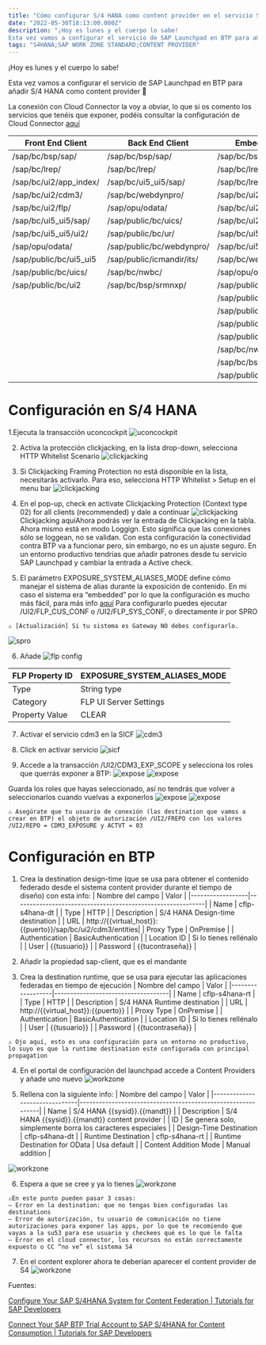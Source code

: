 ```yaml
---
title: "Cómo configurar S/4 HANA como content provider en el servicio SAP Launchpad de BTP"
date: "2022-05-30T18:13:00.000Z"
description: "¡Hoy es lunes y el cuerpo lo sabe!
Esta vez vamos a configurar el servicio de SAP Launchpad en BTP para añadir S/4 HANA como content provider 🥲"
tags: "S4HANA;SAP WORK ZONE STANDARD;CONTENT PROVIDER"
---
```

¡Hoy es lunes y el cuerpo lo sabe!

Esta vez vamos a configurar el servicio de SAP Launchpad en BTP para añadir S/4 HANA como content provider 🥲

La conexión con Cloud Connector la voy a obviar, lo que si os comento los servicios que tenéis que exponer, podéis consultar la configuración de Cloud Connector [aquí](https://help.sap.com/docs/cloud-portal-service/sap-cloud-portal-service-on-cloud-foundry-on-china-shanghai-region/set-up-cloud-connector?locale=en-US)

| Front End Client       | Back End Client           | Embedded Client           |
|------------------------|---------------------------|---------------------------|
| /sap/bc/bsp/sap/       | /sap/bc/bsp/sap/          | /sap/bc/bsp/sap/          |
| /sap/bc/lrep/          | /sap/bc/lrep/             | /sap/bc/lrep/             |
| /sap/bc/ui2/app_index/ | /sap/bc/ui5_ui5/sap/      | /sap/bc/lrep/             |
| /sap/bc/ui2/cdm3/      | /sap/bc/webdynpro/        | /sap/bc/ui2/app_index/    |
| /sap/bc/ui2/flp/       | /sap/opu/odata/           | /sap/bc/ui2/cdm3/         |
| /sap/bc/ui5_ui5/sap/   | /sap/public/bc/uics/      | /sap/bc/ui2/flp/          |
| /sap/bc/ui5_ui5/ui2/   | /sap/public/bc/ur/        | /sap/bc/ui5_ui5/sap/      |
| /sap/opu/odata/        | /sap/public/bc/webdynpro/ | /sap/bc/ui5_ui5/ui2/      |
| /sap/public/bc/ui5_ui5 | /sap/public/icmandir/its/ | /sap/bc/webdynpro/        |
| /sap/public/bc/uics/   | /sap/bc/nwbc/             | /sap/opu/odata/           |
| /sap/public/bc/ui2     | /sap/bc/bsp/srmnxp/       | /sap/public/bc/ui5_ui5    |
|                        |                           | /sap/public/bc/uics/      |
|                        |                           | /sap/public/bc/ur/        |
|                        |                           | /sap/public/bc/webdynpro/ |
|                        |                           | /sap/public/icmandir/its/ |
|                        |                           | /sap/bc/nwbc/             |
|                        |                           | /sap/bc/bsp/srmnxp/       |
|                        |                           | /sap/public/bc/ui2        |

# Configuración en S/4 HANA

1.Ejecuta la transacción uconcockpit
![uconcockpit](./20220530_1.png)

2. Activa la protección clickjacking, en la lista drop-down, selecciona HTTP Whitelist Scenario
![clickjacking](./20220530_2.png)

3. Si Clickjacking Framing Protection no está disponible en la lista, necesitarás activarlo. Para eso, selecciona HTTP Whitelist > Setup en el menu bar
![clickjacking](./20220530_3.png)

4. En el pop-up, check en activate Clickjacking Protection (Context type 02) for all clients (recommended) y dale a continuar
![clickjacking](./20220530_4.png)
Clickjacking aquíAhora podrás ver la entrada de Clickjacking en la tabla. Ahora mismo está en modo Loggign. Esto significa que las conexiones sólo se loggean, no se validan. Con esta configuración la conectividad contra BTP va a funcionar pero, sin embargo, no es un ajuste seguro. En un entorno productivo tendrías que añadir patrones desde tu servicio SAP Launchpad y cambiar la entrada a Active check.

5. El parámetro EXPOSURE_SYSTEM_ALIASES_MODE define cómo manejar el sistema de alias durante la exposición de contenido. En mi caso el sistema era “embedded” por lo que la configuración es mucho más fácil, para más info [aquí](https://help.sap.com/docs/build-work-zone-standard-edition/sap-build-work-zone-standard-edition/manage-content-providers-on-premise?locale=en-US)
Para configurarlo puedes ejecutar /UI2/FLP_CUS_CONF o /UI2/FLP_SYS_CONF, o directamente ir por SPRO

```
⚠️ [Actualización] Si tu sistema es Gateway NO debes configurarlo.
```
![spro](./20220530_5.png)

6. Añade
![flp config](./20220530_6.png)

| FLP Property ID   | EXPOSURE_SYSTEM_ALIASES_MODE |
|-------------------|------------------------------|
| Type              | String type                  |
| Category          | FLP UI Server Settings       |
| Property Value    | CLEAR                        |

7. Activar el servicio cdm3 en la SICF
![cdm3](./20220530_7.png)

8. Click en activar servicio
![sicf](./20220530_8.png)

9. Accede a la transacción /UI2/CDM3_EXP_SCOPE y selecciona los roles que querrás exponer a BTP:
![expose](./20220530_9.png)
![expose](./20220530_10.png)

Guarda los roles que hayas seleccionado, así no tendrás que volver a seleccionarlos cuando vuelvas a exponerlos
![expose](./20220530_11.png)
![expose](./20220530_12.png)

```
⚠️ Asegúrate que tu usuario de conexión (las destination que vamos a crear en BTP) el objeto de autorización /UI2/FREPO con los valores /UI2/REPO = CDM3_EXPOSURE y ACTVT = 03
```

# Configuración en BTP

1. Crea la destination design-time (que se usa para obtener el contenido federado desde el sistema content provider durante el tiempo de diseño) con esta info:
| Nombre del campo | Valor                                                      |
|------------------|------------------------------------------------------------|
| Name             | cflp-s4hana-dt                                             |
| Type             | HTTP                                                       |
| Description      | S/4 HANA Design-time destination                           |
| URL              | http://{{virtual_host}}:{{puerto}}/sap/bc/ui2/cdm3/entities|
| Proxy Type       | OnPremise                                                  |
| Authentication   | BasicAuthentication                                        |
| Location ID      | Si lo tienes rellénalo                                     |
| User             | {{tusuario}}                                               |
| Password         | {{tucontraseña}}                                           |

2. Añadir la propiedad sap-client, que es el mandante
3. Crea la destination runtime, que se usa para ejecutar las aplicaciones federadas en tiempo de ejecución
| Nombre del campo | Valor                              |
|------------------|------------------------------------|
| Name             | cflp-s4hana-rt                     |
| Type             | HTTP                               |
| Description      | S/4 HANA Runtime destination       |
| URL              | http://{{virtual_host}}:{{puerto}} |
| Proxy Type       | OnPremise                          |
| Authentication   | BasicAuthentication                |
| Location ID      | Si lo tienes rellénalo             |
| User             | {{tusuario}}                       |
| Password         | {{tucontraseña}}                   |

```
⚠️ Ojo aquí, esto es una configuración para un entorno no productivo, lo suyo es que la runtime destination esté configurada con principal propagation
```

4. En el portal de configuración del launchpad accede a Content Providers y añade uno nuevo
![workzone](./20220530_13.png)

5. Rellena con la siguiente info:
| Nombre del campo              | Valor                                                       |
|-------------------------------|-------------------------------------------------------------|
| Name                          | S/4 HANA {{sysid}}.{{mandt}}                                |
| Description                   | S/4 HANA {{sysid}}.{{mandt}} content provider               |
| ID                            | Se genera solo, simplemente borra los caracteres especiales |
| Design-Time Destination       | cflp-s4hana-dt                                              |
| Runtime Destination           | cflp-s4hana-rt                                              |
| Runtime Destination for OData | Usa default                                                 |
| Content Addition Mode         | Manual addition                                             |

![workzone](./20220530_14.png)

6. Espera a que se cree y ya lo tienes
![workzone](./20220530_15.png)

```
⚠️En este punto pueden pasar 3 cosas:
– Error en la destination: que no tengas bien configuradas las destinations
– Error de autorización, tu usuario de comunicación no tiene autorizaciones para exponer las apps, por lo que te recomiendo que vayas a la su53 para ese usuario y checkees qué es lo que le falta
– Error en el cloud connector, los recursos no están correctamente expuesto o CC “no ve” el sistema S4
```

7. En el content explorer ahora te deberían aparecer el content provider de S4
![workzone](./20220530_16.png)

Fuentes:

[Configure Your SAP S/4HANA System for Content Federation | Tutorials for SAP Developers](https://developers.sap.com/tutorials/cp-launchpad-federation-prepares4hana.html)

[Connect Your SAP BTP Trial Account to SAP S/4HANA for Content Consumption | Tutorials for SAP Developers](https://developers.sap.com/tutorials/cp-launchpad-federation-connectivity.html)